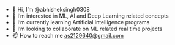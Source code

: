 - 👋 Hi, I’m @abhisheksingh0308
- 👀 I’m interested in ML, AI and Deep Learning related concepts
- 🌱 I’m currently learning Artificial intelligence programs
- 💞️ I’m looking to collaborate on ML related real time projects
- 📫 How to reach me as2129640@gmail.com

<!---
abhisheksingh0308/abhisheksingh0308 is a ✨ special ✨ repository because its `README.md` (this file) appears on your GitHub profile.
You can click the Preview link to take a look at your changes.
--->
